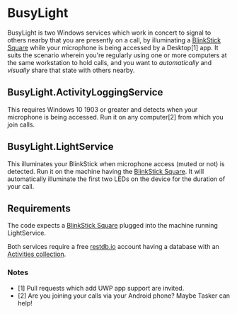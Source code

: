 # BusyLight

BusyLight is two Windows services which work in concert to signal to others nearby that you are presently on a call, by illuminating a [BlinkStick Square](https://www.blinkstick.com/products/blinkstick-square) while your microphone is being accessed by a Desktop[1] app. It suits the scenario wherein you're regularly using one or more computers at the same workstation to hold calls, and you want to _automatically_ and _visually_ share that state with others nearby.

## BusyLight.ActivityLoggingService

This requires Windows 10 1903 or greater and detects when your microphone is being accessed. Run it on any computer[2] from which you join calls.

## BusyLight.LightService

This illuminates your BlinkStick when microphone access (muted or not) is detected. Run it on the machine having the [BlinkStick Square](https://www.blinkstick.com/products/blinkstick-square). It will automatically illuminate the first two LEDs on the device for the duration of your call.

## Requirements

The code expects a [BlinkStick Square](https://www.blinkstick.com/products/blinkstick-square) plugged into the machine running LightService.

Both services require a free [restdb.io](https://restdb.io/) account having a database with an [Activities collection](https://github.com/lancehilliard/BusyLight/wiki/Activities).

### Notes
* [1] Pull requests which add UWP app support are invited.
* [2] Are you joining your calls via your Android phone? Maybe Tasker can help!
